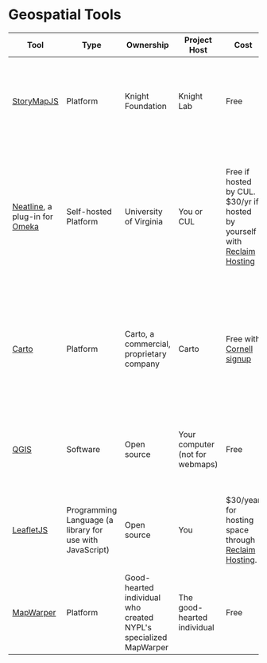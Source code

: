 
<h1>Geospatial Tools</h1>

| Tool | Type | Ownership | Project Host | Cost | Example(s) | Good for |
|----|----|----|----|----|----|----|
| [StoryMapJS](https://storymap.knightlab.com/) | Platform | Knight Foundation | Knight Lab | Free | See the StoryMap homepage | <ul><li>Linear stories with a geographic element</li><li>Image, Video, & Text embeddings</li></ul> |
| [Neatline](https://neatline.org), a plug-in for [Omeka](https://info.omeka.net/showcase/) | Self-hosted Platform | University of Virginia | You or CUL | Free if hosted by CUL. $30/yr if hosted by yourself with [Reclaim Hosting](https://reclaimhosting.com/) | [ John Mandeville & the Hereford Map](http://historiacartarum.org/omeka/neatline/fullscreen/john-mandeville-and-the-hereford-map), John Wyatt Greenlee, Cornell Ph.D. Medieval Studies.   [Dyflinnarskiri](http://dyflinnarskiri.com/neatline/fullscreen/dyflinnarskiri), Craig Lyons, Cornell Ph.D. Medieval Studies |<ul><li> Annotations</li> <li>Flexible storytelling</li> <li>Imprecise locations</li> <li>Image and text embeddings</li></ul>
|[Carto](https://carto.com/) | Platform | Carto, a commercial, proprietary company | Carto | Free with [Cornell signup](https://cornell.carto.com/signup) | [Communal Currents](https://communalcurrents.org/), Molly Reed, Cornell Ph.D. History.  [Mapping the Second Ku Klux Klan, 1915-1940](https://labs.library.vcu.edu/klan/), Virginia Commonwealth University Library | <ul><li>Data visualizations</li><li>Time animations</li> <li>Large datasets</li><li>Geocoding</li></ul> |
|[QGIS](https://qgis.org/en/site/) | Software | Open source | Your computer (not for webmaps) | Free | * | <ul><li>Very large datasets</li> <li>Processing data</li> <li>Making static maps</li></ul> |
| [LeafletJS](https://leafletjs.com/) | Programming Language (a library for use with JavaScript) | Open source | You | $30/year for hosting space through [Reclaim Hosting](https://reclaimhosting.com/). | [Icelandic Saga Map](http://sagamap.hi.is/is/).<br>  [Digital Mapping of Literature](https://editio.github.io/mapping.literature/). | Highly flexible! Requires coding, though you can often borrow code via other projects, through [GitHub](https://github.com/), for example.
|[MapWarper](https://mapwarper.net) | Platform | Good-hearted individual who created NYPL's specialized MapWarper | The good-hearted individual | Free | [Battle of Chancellorville](http://hotchkiss.neatline.org/neatline-exhibits/show/battle-of-chancellorsville/fullscreen) uses a map warped in MapWarper as part of a Neatline exhibit. | Georectifying historic maps for use in Neatline, Carto, QGIS, Leaflet, or elsewhere.
